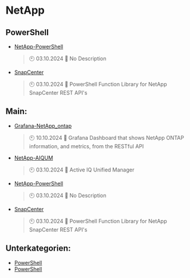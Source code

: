 # NetApp

## PowerShell
- [NetApp-PowerShell](https://github.com/Thamielis/NetApp-PowerShell)
	> :clock10: 03.10.2024
	> :memo: No Description
- [SnapCenter](https://github.com/Thamielis/SnapCenter)
	> :clock10: 03.10.2024
	> :memo: PowerShell Function Library for NetApp SnapCenter REST API's
## Main:
- [Grafana-NetApp_ontap](https://github.com/Thamielis/Grafana-NetApp_ontap)
	> :clock10: 10.10.2024
	> :memo: Grafana Dashboard that shows NetApp ONTAP information, and metrics, from the RESTful API 
- [NetApp-AIQUM](https://github.com/Thamielis/NetApp-AIQUM)
	> :clock10: 03.10.2024
	> :memo: Active IQ Unified Manager
- [NetApp-PowerShell](https://github.com/Thamielis/NetApp-PowerShell)
	> :clock10: 03.10.2024
	> :memo: No Description
- [SnapCenter](https://github.com/Thamielis/SnapCenter)
	> :clock10: 03.10.2024
	> :memo: PowerShell Function Library for NetApp SnapCenter REST API's

## Unterkategorien:
- [PowerShell](PowerShell.md)
- [PowerShell](PowerShell.md)

